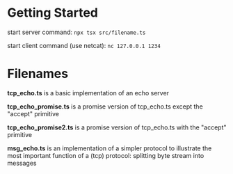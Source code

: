 # Getting Started

start server command: `npx tsx src/filename.ts`

start client command (use netcat): `nc 127.0.0.1 1234`

# Filenames

**tcp_echo.ts** is a basic implementation of an echo server

**tcp_echo_promise.ts** is a promise version of tcp_echo.ts except the "accept" primitive

**tcp_echo_promise2.ts** is a promise version of tcp_echo.ts with the "accept" primitive

**msg_echo.ts** is an implementation of a simpler protocol to illustrate the most important function of a (tcp) protocol: splitting byte stream into messages
